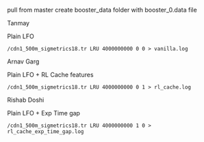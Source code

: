 pull from master
create booster_data folder with booster_0.data file

Tanmay

Plain LFO

```
/cdn1_500m_sigmetrics18.tr LRU 4000000000 0 0 > vanilla.log
```
Arnav Garg

Plain LFO + RL Cache features
```
/cdn1_500m_sigmetrics18.tr LRU 4000000000 0 1 > rl_cache.log
```
Rishab Doshi

Plain LFO + Exp Time gap
```
/cdn1_500m_sigmetrics18.tr LRU 4000000000 1 0 > rl_cache_exp_time_gap.log
```
